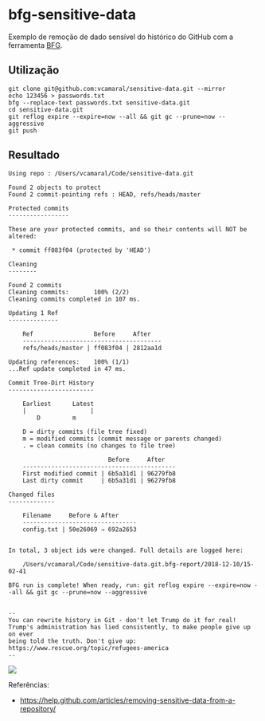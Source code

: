 # bfg-sensitive-data

Exemplo de remoção de dado sensível do histórico do GitHub com a ferramenta [BFG](https://rtyley.github.io/bfg-repo-cleaner/).

## Utilização

```
git clone git@github.com:vcamaral/sensitive-data.git --mirror
echo 123456 > passwords.txt
bfg --replace-text passwords.txt sensitive-data.git
cd sensitive-data.git
git reflog expire --expire=now --all && git gc --prune=now --aggressive
git push
```

## Resultado

```
Using repo : /Users/vcamaral/Code/sensitive-data.git

Found 2 objects to protect
Found 2 commit-pointing refs : HEAD, refs/heads/master

Protected commits
-----------------

These are your protected commits, and so their contents will NOT be altered:

 * commit ff083f04 (protected by 'HEAD')

Cleaning
--------

Found 2 commits
Cleaning commits:       100% (2/2)
Cleaning commits completed in 107 ms.

Updating 1 Ref
--------------

	Ref                 Before     After
	---------------------------------------
	refs/heads/master | ff083f04 | 2812aa1d

Updating references:    100% (1/1)
...Ref update completed in 47 ms.

Commit Tree-Dirt History
------------------------

	Earliest      Latest
	|                  |
	    D         m

	D = dirty commits (file tree fixed)
	m = modified commits (commit message or parents changed)
	. = clean commits (no changes to file tree)

	                        Before     After
	-------------------------------------------
	First modified commit | 6b5a31d1 | 96279fb8
	Last dirty commit     | 6b5a31d1 | 96279fb8

Changed files
-------------

	Filename     Before & After
	--------------------------------
	config.txt | 50e26069 ⇒ 692a2653


In total, 3 object ids were changed. Full details are logged here:

	/Users/vcamaral/Code/sensitive-data.git.bfg-report/2018-12-10/15-02-41

BFG run is complete! When ready, run: git reflog expire --expire=now --all && git gc --prune=now --aggressive


--
You can rewrite history in Git - don't let Trump do it for real!
Trump's administration has lied consistently, to make people give up on ever
being told the truth. Don't give up: https://www.rescue.org/topic/refugees-america
--
```

![](https://github.com/vcamaral/sensitive-data/blob/master/images/history.png)

Referências:
- https://help.github.com/articles/removing-sensitive-data-from-a-repository/
